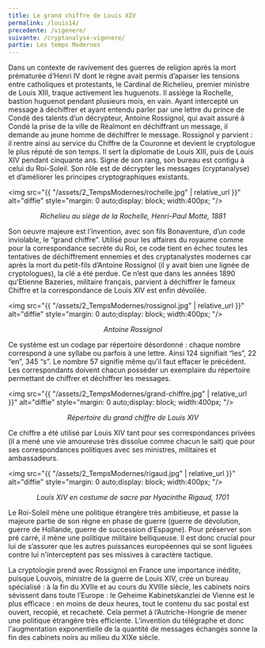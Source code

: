 ```yaml
---
title: Le grand chiffre de Louis XIV
permalink: /louis14/
precedente: /vigenere/
suivante: /cryptanalyse-vigenere/
partie: Les temps Modernes
---
```


Dans un contexte de ravivement des guerres de religion après la mort prématurée d’Henri IV dont le règne avait permis d’apaiser les tensions entre catholiques et protestants, le Cardinal de Richelieu, premier ministre de Louis XIII, traque activement les huguenots. Il assiège la Rochelle, bastion huguenot pendant plusieurs mois, en vain. Ayant intercepté un message à déchiffrer et ayant entendu parler par une lettre du prince de Condé des talents d’un décrypteur, Antoine Rossignol, qui avait assuré à Condé la prise de la ville de Réalmont en déchiffrant un message, il demande au jeune homme de déchiffrer le message. Rossignol y parvient : il rentre ainsi au service du Chiffre de la Couronne et devient le cryptologue le plus réputé de son temps. Il sert la diplomatie de Louis XIII, puis de Louis XIV pendant cinquante ans. Signe de son rang, son bureau est contigu à celui du Roi-Soleil. Son rôle est de décrypter les messages (cryptanalyse) et d’améliorer les principes cryptographiques existants.

<img src="{{ "/assets/2_TempsModernes/rochelle.jpg" | relative_url }}" alt="diffie" style="margin: 0 auto;display: block; width:400px; "/>
<p align="center"> <em> Richelieu au siège de la Rochelle, Henri-Paul Motte, 1881 </em> </p>

Son oeuvre majeure est l’invention, avec son fils Bonaventure, d’un code inviolable, le “grand chiffre”. Utilisé pour les affaires du royaume comme pour la correspondance secrète du Roi, ce code tient en échec toutes les tentatives de déchiffrement ennemies et des cryptanalystes modernes car après la mort du petit-fils d’Antoine Rossignol (il y avait bien une lignée de cryptologues), la clé a été perdue. Ce n’est que dans les années 1890 qu’Etienne Bazeries, militaire français, parvient à déchiffrer le fameux Chiffre et la correspondance de Louis XIV est enfin dévoilée.

<img src="{{ "/assets/2_TempsModernes/rossignol.jpg" | relative_url }}" alt="diffie" style="margin: 0 auto;display: block; width:400px; "/>
<p align="center"> <em> Antoine Rossignol </em> </p>

Ce système est un codage par répertoire désordonné : chaque nombre correspond à une syllabe ou parfois à une lettre. Ainsi 124 signifiait “les”, 22 “en”, 345 “s”. Le nombre 57 signifie même qu’il faut effacer le précédent. Les correspondants doivent chacun posséder un exemplaire du répertoire permettant de chiffrer et déchiffrer les messages.

<img src="{{ "/assets/2_TempsModernes/grand-chiffre.jpg" | relative_url }}" alt="diffie" style="margin: 0 auto;display: block; width:400px; "/>
<p align="center"> <em> Répertoire du grand chiffre de Louis XIV </em> </p>

Ce chiffre a été utilisé par Louis XIV tant pour ses correspondances privées (il a mené une vie amoureuse très dissolue comme chacun le sait) que pour ses correspondances politiques avec ses ministres, militaires et ambassadeurs.

<img src="{{ "/assets/2_TempsModernes/rigaud.jpg" | relative_url }}" alt="diffie" style="margin: 0 auto;display: block; width:400px; "/>
<p align="center"> <em> Louis XIV en costume de sacre par Hyacinthe Rigaud, 1701 </em> </p>

Le Roi-Soleil mène une politique étrangère très ambitieuse, et passe la majeure partie de son règne en phase de guerre (guerre de dévolution, guerre de Hollande, guerre de succession d’Espagne). Pour préserver son pré carré, il mène une politique militaire belliqueuse. Il est donc crucial pour lui de s’assurer que les autres puissances européennes qui se sont liguées contre lui n'interceptent pas ses missives à caractère tactique.

La cryptologie prend avec Rossignol en France une importance inédite, puisque Louvois, ministre de la guerre de Louis XIV, crée un bureau spécialisé : à la fin du XVIIe et au cours du XVIIIe siècle, les cabinets noirs sévissent dans toute l’Europe : le Geheime Kabinetskanzlei de Vienne est le plus efficace : en moins de deux heures, tout le contenu du sac postal est ouvert, recopié, et recacheté. Cela permet à l’Autriche-Hongrie de mener une politique étrangère très efficiente. L’invention du télégraphe et donc l'augmentation exponentielle de la quantité de messages échangés sonne la fin des cabinets noirs au milieu du XIXe siècle.
